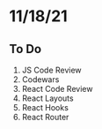 # 11/18/21

## To Do

1. JS Code Review
2. Codewars
3. React Code Review
4. React Layouts
5. React Hooks
6. React Router
